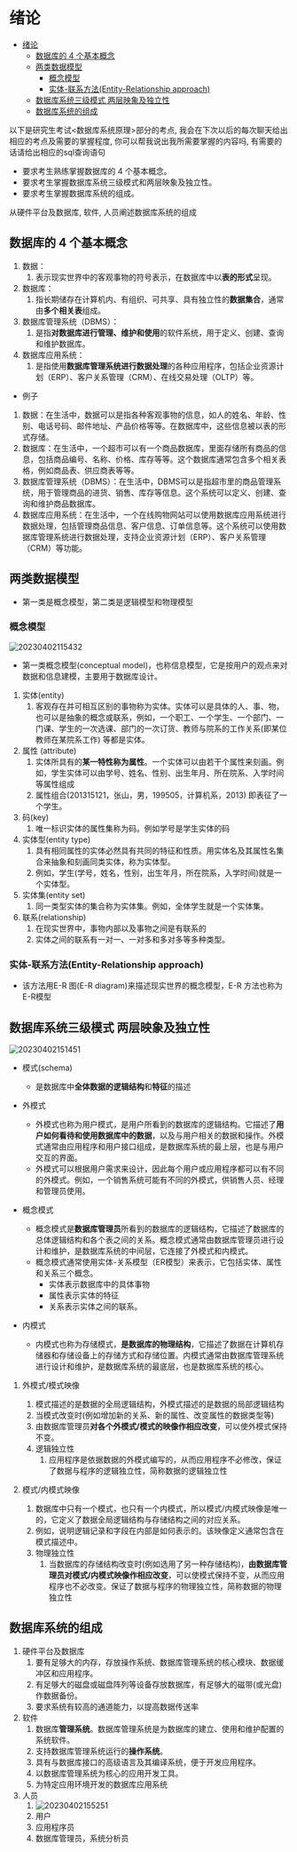 # 绪论

- [绪论](#绪论)
  - [数据库的 4 个基本概念](#数据库的-4-个基本概念)
  - [两类数据模型](#两类数据模型)
    - [概念模型](#概念模型)
    - [实体-联系方法(Entity-Relationship approach)](#实体-联系方法entity-relationship-approach)
  - [数据库系统三级模式 两层映象及独立性](#数据库系统三级模式-两层映象及独立性)
  - [数据库系统的组成](#数据库系统的组成)

以下是研究生考试<数据库系统原理>部分的考点, 我会在下次以后的每次聊天给出相应的考点及需要的掌握程度, 你可以帮我说出我所需要掌握的内容吗, 有需要的话请给出相应的sql查询语句

- 要求考生熟练掌握数据库的 4 个基本概念。
- 要求考生掌握数据库系统三级模式和两层映象及独立性。
- 要求考生掌握数据库系统的组成。

从硬件平台及数据库, 软件, 人员阐述数据库系统的组成

## 数据库的 4 个基本概念

1. 数据：
   1. 表示现实世界中的客观事物的符号表示，在数据库中以**表的形式**呈现。
2. 数据库：
   1. 指长期储存在计算机内、有组织、可共享、具有独立性的**数据集合**，通常由**多个相关表**组成。
3. 数据库管理系统（DBMS）：
   1. 是指**对数据库进行管理、维护和使用**的软件系统，用于定义、创建、查询和维护数据库。
4. 数据库应用系统：
   1. 是指使用**数据库管理系统进行数据处理**的各种应用程序，包括企业资源计划（ERP）、客户关系管理（CRM）、在线交易处理（OLTP）等。

- 例子

1. 数据：在生活中，数据可以是指各种客观事物的信息，如人的姓名、年龄、性别、电话号码、邮件地址、产品价格等等。在数据库中，这些信息被以表的形式存储。
2. 数据库：在生活中，一个超市可以有一个商品数据库，里面存储所有商品的信息，包括商品编号、名称、价格、库存等等。这个数据库通常包含多个相关表格，例如商品表、供应商表等等。
3. 数据库管理系统（DBMS）：在生活中，DBMS可以是指超市里的商品管理系统，用于管理商品的进货、销售、库存等信息。这个系统可以定义、创建、查询和维护商品数据库。
4. 数据库应用系统：在生活中，一个在线购物网站可以使用数据库应用系统进行数据处理，包括管理商品信息、客户信息、订单信息等。这个系统可以使用数据库管理系统进行数据处理，支持企业资源计划（ERP）、客户关系管理（CRM）等功能。

## 两类数据模型

- 第一类是概念模型，第二类是逻辑模型和物理模型

### 概念模型

![20230402115432](https://raw.githubusercontent.com/Logible/Image/main/note_image/20230402115432.png)

- 第一类概念模型(conceptual model)，也称信息模型，它是按用户的观点来对数据和信息建模，主要用于数据库设计。

1. 实体(entity)
   1. 客观存在并可相互区别的事物称为实体。实体可以是具体的人、事、物，也可以是抽象的概念或联系，例如，一个职工、一个学生、一个部门、一门课、学生的一次选课、部门的一次订货、教师与院系的工作关系(即某位教师在某院系工作) 等都是实体。
2. 属性 (attribute)
   1. 实体所具有的**某一特性称为属性**。一个实体可以由若干个属性来刻画。例如，学生实体可以由学号、姓名、性别、出生年月、所在院系、入学时间等属性组成
   2. 属性组合(201315121，张山，男，199505，计算机系，2013) 即表征了一个学生。
3. 码(key)
   1. 唯一标识实体的属性集称为码。例如学号是学生实体的码
4. 实体型(entity type)
   1. 具有相同属性的实体必然具有共同的特征和性质。用实体名及其属性名集合来抽象和刻画同类实体，称为实体型。
   2. 例如，学生(学号，姓名，性别，出生年月，所在院系，入学时间)就是一个实体型。
5. 实体集(entity set)
   1. 同一类型实体的集合称为实体集。例如，全体学生就是一个实体集。
6. 联系(relationship)
   1. 在现实世界中，事物内部以及事物之间是有联系的
   2. 实体之间的联系有一对一、一对多和多对多等多种类型。

### 实体-联系方法(Entity-Relationship approach)

- 该方法用E-R 图(E-R diagram)来描述现实世界的概念模型，E-R 方法也称为 E-R模型

## 数据库系统三级模式 两层映象及独立性

![20230402151451](https://raw.githubusercontent.com/Logible/Image/main/note_image/20230402151451.png)

- 模式(schema)
  - 是数据库中**全体数据的逻辑结构**和**特征**的描述

- 外模式
  - 外模式也称为用户模式，是用户所看到的数据库的逻辑结构。它描述了**用户如何看待和使用数据库中的数据**，以及与用户相关的数据和操作。外模式通常由应用程序和用户接口组成，是数据库系统的最上层，也是与用户交互的界面。
  - 外模式可以根据用户需求来设计，因此每个用户或应用程序都可以有不同的外模式。例如，一个销售系统可能有不同的外模式，供销售人员、经理和管理员使用。

- 概念模式
  - 概念模式是**数据库管理员**所看到的数据库的逻辑结构，它描述了数据库的总体逻辑结构和各个表之间的关系。概念模式通常由数据库管理员进行设计和维护，是数据库系统的中间层，它连接了外模式和内模式。
  - 概念模式通常使用实体-关系模型（ER模型）来表示，它包括实体、属性和关系三个概念。
    - 实体表示数据库中的具体事物
    - 属性表示实体的特征
    - 关系表示实体之间的联系。

- 内模式
  - 内模式也称为存储模式，**是数据库的物理结构**，它描述了数据在计算机存储器和存储设备上的存储方式和存储位置。内模式通常由数据库管理系统进行设计和维护，是数据库系统的最底层，也是数据库系统的核心。

1. 外模式/模式映像
   1. 模式描述的是数据的全局逻辑结构，外模式描述的是数据的局部逻辑结构
   2. 当模式改变时(例如增加新的关系、新的属性、改变属性的数据类型等)
   3. 由数据库管理员**对各个外模式/模式的映像作相应改变**，可以使外模式保持不变。
   4. 逻辑独立性
      1. 应用程序是依据数据的外模式编写的，从而应用程序不必修改，保证了数据与程序的逻辑独立性，简称数据的逻辑独立性

2. 模式/内模式映像
   1. 数据库中只有一个模式，也只有一个内模式，所以模式/内模式映像是唯一的，它定义了数据全局逻辑结构与存储结构之间的对应关系。
   2. 例如，说明逻辑记录和字段在内部是如何表示的。该映像定义通常包含在模式描述中。
   3. 物理独立性
      1. 当数据库的存储结构改变时(例如选用了另一种存储结构)，**由数据库管理员对模式/内模式映像作相应改变**，可以使模式保持不变，从而应用程序也不必改变。保证了数据与程序的物理独立性，简称数据的物理独立性

## 数据库系统的组成

1. 硬件平台及数据库
   1. 要有足够大的内存，存放操作系统、数据库管理系统的核心模块、数据缓冲区和应用程序。
   2. 有足够大的磁盘或磁盘阵列等设备存放数据库，有足够大的磁带(或光盘)作数据备份。
   3. 要求系统有较高的通道能力，以提高数据传送率
2. 软件
   1. 数据库**管理系统**。数据库管理系统是为数据库的建立、使用和维护配置的系统软件。
   2. 支持数据库管理系统运行的**操作系统**。
   3. 具有与数据库接口的高级语言及其编译系统，便于开发应用程序。
   4. 以数据库管理系统为核心的应用开发工具。
   5. 为特定应用环境开发的数据库应用系统
3. 人员
   1. ![20230402155251](https://raw.githubusercontent.com/Logible/Image/main/note_image/20230402155251.png)
   2. 用户
   3. 应用程序员
   4. 数据库管理员，系统分析员

